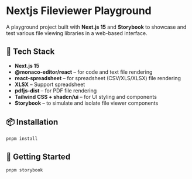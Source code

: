 # Nextjs Fileviewer Playground

A playground project built with **Next.js 15** and **Storybook** to showcase and test various file viewing libraries in a web-based interface.

## 🧩 Tech Stack

- **Next.js 15**
- **@monaco-editor/react** – for code and text file rendering
- **react-spreadsheet** – for spreadsheet (CSV/XLS/XLSX) file rendering
- **XLSX** – Support spreadsheet
- **pdfjs-dist** – for PDF file rendering
- **Tailwind CSS + shadcn/ui** – for UI styling and components
- **Storybook** – to simulate and isolate file viewer components

## 📦 Installation

```bash
pnpm install
```

## 🚀 Getting Started

```bash
pnpm storybook
```

